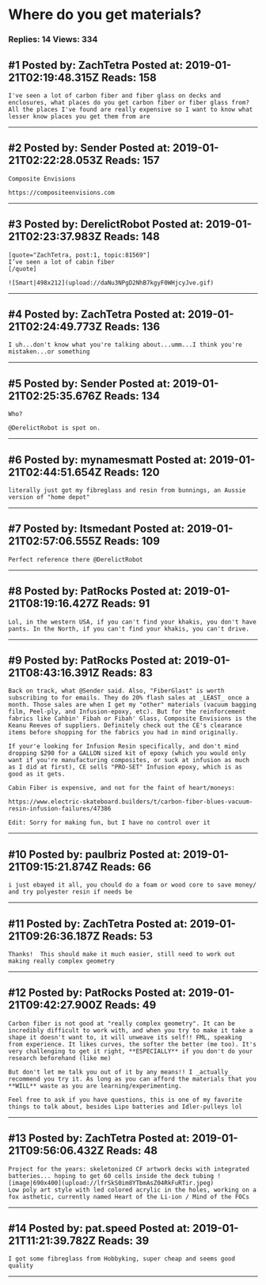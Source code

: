 # Where do you get materials?

### Replies: 14 Views: 334

## \#1 Posted by: ZachTetra Posted at: 2019-01-21T02:19:48.315Z Reads: 158

```
I've seen a lot of carbon fiber and fiber glass on decks and enclosures, what places do you get carbon fiber or fiber glass from?  All the places I've found are really expensive so I want to know what lesser know places you get them from are
```

---
## \#2 Posted by: Sender Posted at: 2019-01-21T02:22:28.053Z Reads: 157

```
Composite Envisions 

https://compositeenvisions.com
```

---
## \#3 Posted by: DerelictRobot Posted at: 2019-01-21T02:23:37.983Z Reads: 148

```
[quote="ZachTetra, post:1, topic:81569"]
I’ve seen a lot of cabin fiber
[/quote]

![Smart|498x212](upload://daNu3NPgD2NhB7kgyF0WHjcyJve.gif)
```

---
## \#4 Posted by: ZachTetra Posted at: 2019-01-21T02:24:49.773Z Reads: 136

```
I uh...don't know what you're talking about...umm...I think you're mistaken...or something
```

---
## \#5 Posted by: Sender Posted at: 2019-01-21T02:25:35.676Z Reads: 134

```
Who?

@DerelictRobot is spot on.
```

---
## \#6 Posted by: mynamesmatt Posted at: 2019-01-21T02:44:51.654Z Reads: 120

```
literally just got my fibreglass and resin from bunnings, an Aussie version of "home depot"
```

---
## \#7 Posted by: Itsmedant Posted at: 2019-01-21T02:57:06.555Z Reads: 109

```
Perfect reference there @DerelictRobot
```

---
## \#8 Posted by: PatRocks Posted at: 2019-01-21T08:19:16.427Z Reads: 91

```
Lol, in the western USA, if you can't find your khakis, you don't have pants. In the North, if you can't find your khakis, you can't drive.
```

---
## \#9 Posted by: PatRocks Posted at: 2019-01-21T08:43:16.391Z Reads: 83

```
Back on track, what @Sender said. Also, "FiberGlast" is worth subscribing to for emails. They do 20% flash sales at _LEAST_ once a month. Those sales are when I get my "other" materials (vacuum bagging film, Peel-ply, and Infusion-epoxy, etc). But for the reinforcement fabrics like Cahbin' Fibah or Fibah' Glass, Composite Envisions is the Keanu Reeves of suppliers. Definitely check out the CE's clearance items before shopping for the fabrics you had in mind originally. 

If your'e looking for Infusion Resin specifically, and don't mind dropping $290 for a GALLON sized kit of epoxy (which you would only want if you're manufacturing composites, or suck at infusion as much as I did at first), CE sells "PRO-SET" Infusion epoxy, which is as good as it gets. 

Cabin Fiber is expensive, and not for the faint of heart/moneys:

https://www.electric-skateboard.builders/t/carbon-fiber-blues-vacuum-resin-infusion-failures/47386

Edit: Sorry for making fun, but I have no control over it
```

---
## \#10 Posted by: paulbriz Posted at: 2019-01-21T09:15:21.874Z Reads: 66

```
i just ebayed it all, you chould do a foam or wood core to save money/ and try polyester resin if needs be
```

---
## \#11 Posted by: ZachTetra Posted at: 2019-01-21T09:26:36.187Z Reads: 53

```
Thanks!  This should make it much easier, still need to work out making really complex geometry
```

---
## \#12 Posted by: PatRocks Posted at: 2019-01-21T09:42:27.900Z Reads: 49

```
Carbon fiber is not good at "really complex geometry". It can be incredibly difficult to work with, and when you try to make it take a shape it doesn't want to, it will unweave its self!! FML, speaking from experience. It likes curves, the softer the better (me too). It's very challenging to get it right, **ESPECIALLY** if you don't do your research beforehand (like me)

But don't let me talk you out of it by any means!! I _actually_ recommend you try it. As long as you can afford the materials that you **WILL** waste as you are learning/experimenting. 

Feel free to ask if you have questions, this is one of my favorite things to talk about, besides Lipo batteries and Idler-pulleys lol
```

---
## \#13 Posted by: ZachTetra Posted at: 2019-01-21T09:56:06.432Z Reads: 48

```
Project for the years: skeletonized CF artwork decks with integrated batteries... hoping to get 60 cells inside the deck tubing ![image|690x400](upload://lfrSkS0im8YTbmAsZ04RkFuRTir.jpeg) 
Low poly art style with led colored acrylic in the holes, working on a fox asthetic, currently named Heart of the Li-ion / Mind of the FOCs
```

---
## \#14 Posted by: pat.speed Posted at: 2019-01-21T11:21:39.782Z Reads: 39

```
I got some fibreglass from Hobbyking, super cheap and seems good quality
```

---
